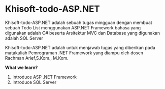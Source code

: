 # Khisoft-todo-ASP.NET

Khisoft-todo-ASP.NET adalah sebuah tugas mingguan dengan membuat sebuah Todo List menggunakan ASP.NET Framework bahasa yang digunakan adalah C# beserta Arsitektur MVC dan Database yang digunakan adalah SQL Server

Khisoft-todo-ASP.NET adalah untuk menjawab tugas yang diberikan pada matakuliah Pemrograman .NET Framework yang diampu oleh dosen Rachman Arief,S.Kom., M.Kom.

**What we learn?**

1. Introduce ASP .NET Framework
2. Introduce SQL Server